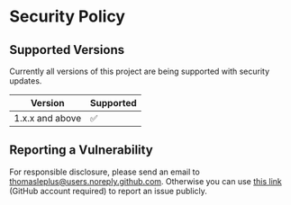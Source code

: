 # Security Policy

## Supported Versions

Currently all versions of this project are
being supported with security updates.

| Version         | Supported          |
| --------------- | ------------------ |
| 1.x.x and above | :white_check_mark: |

## Reporting a Vulnerability

For responsible disclosure, please send an email to thomasleplus@users.noreply.github.com. Otherwise you can use [this link](https://github.com/leplusorg/docker-tor/issues/new?assignees=thomasleplus&labels=security&template=security_vulnerability.md&title=%5BVULN%5D) (GitHub account required) to report an issue publicly.
